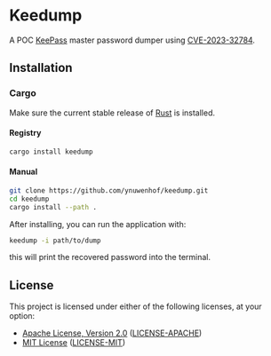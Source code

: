 # Keedump

A POC [KeePass](https://keepass.info/) master password dumper using [CVE-2023-32784](https://cve.mitre.org/cgi-bin/cvename.cgi?name=CVE-2023-32784).

## Installation

### Cargo

Make sure the current stable release of [Rust](https://rust-lang.org/tools/install) is installed.

#### Registry

```bash
cargo install keedump
```

#### Manual

```bash
git clone https://github.com/ynuwenhof/keedump.git
cd keedump
cargo install --path .
```

After installing, you can run the application with:

```bash
keedump -i path/to/dump
```

this will print the recovered password into the terminal.

## License

This project is licensed under either of the following licenses, at your option:

* [Apache License, Version 2.0](https://apache.org/licenses/LICENSE-2.0)
  ([LICENSE-APACHE](https://github.com/ynuwenhof/koblas/blob/main/LICENSE-APACHE))
* [MIT License](https://opensource.org/licenses/MIT)
  ([LICENSE-MIT](https://github.com/ynuwenhof/koblas/blob/main/LICENSE-MIT))
